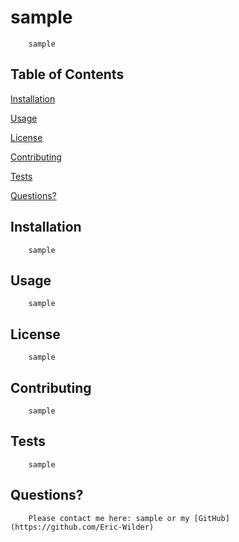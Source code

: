# sample
        sample

## Table of Contents

[Installation](#Installation)

[Usage](#Usage)

[License](#License)

[Contributing](#Contributing)

[Tests](#Tests)

[Questions?](#Questions?)

## Installation
        sample

## Usage
        sample

## License
        sample

## Contributing
        sample

## Tests
        sample

## Questions?
        Please contact me here: sample or my [GitHub](https://github.com/Eric-Wilder)

